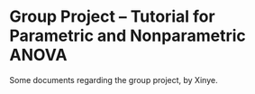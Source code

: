 # Group Project – Tutorial for Parametric and Nonparametric ANOVA
Some documents regarding the group project, by Xinye.
